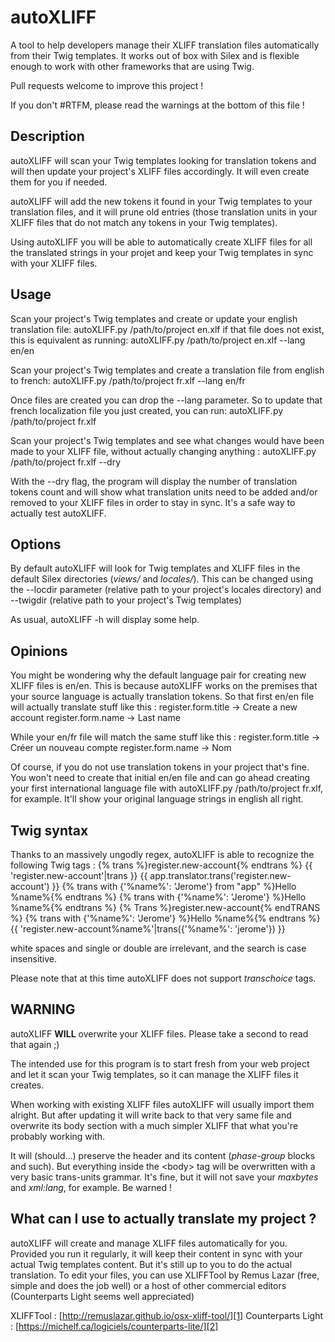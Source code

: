# autoXLIFF
A tool to help developers manage their XLIFF translation files automatically from their Twig templates. It works out of box with Silex and is flexible enough to work with other frameworks that are using Twig.

Pull requests welcome to improve this project !

If you don't #RTFM, please read the warnings at the bottom of this file !

## Description
autoXLIFF will scan your Twig templates looking for translation tokens and will then update your project's XLIFF files accordingly. It will even create them for you if needed.

autoXLIFF will add the new tokens it found in your Twig templates to your translation files, and it will prune old entries (those translation units in your XLIFF files that do not match any tokens in your Twig templates).

Using autoXLIFF you will be able to automatically create XLIFF files for all the translated strings in your projet and keep your Twig templates in sync with your XLIFF files.

## Usage
Scan your project's Twig templates and create or update your english translation file:
autoXLIFF.py /path/to/project en.xlf
if that file does not exist, this is equivalent as running:
autoXLIFF.py /path/to/project en.xlf --lang en/en

Scan your project's Twig templates and create a translation file from english to french:
autoXLIFF.py /path/to/project fr.xlf --lang en/fr

Once files are created you can drop the --lang parameter. So to update that french localization file you just created, you can run:
autoXLIFF.py /path/to/project fr.xlf

Scan your project's Twig templates and see what changes would have been made to your XLIFF file, without actually changing anything :
autoXLIFF.py /path/to/project fr.xlf --dry

With the --dry flag, the program will display the number of translation tokens count and will show what translation units need to be added and/or removed to your XLIFF files in order to stay in sync. It's a safe way to actually test autoXLIFF.

## Options
By default autoXLIFF will look for Twig templates and XLIFF files in the default Silex directories (*views/* and *locales/*). 
This can be changed using the --locdir parameter (relative path to your project's locales directory) and --twigdir (relative path to your project's Twig templates)

As usual, autoXLIFF -h will display some help.

## Opinions
You might be wondering why the default language pair for creating new XLIFF files is en/en. This is because autoXLIFF works on the premises that your source language is actually translation tokens.
So that first en/en file will actually translate stuff like this :
register.form.title -\> Create a new account 
register.form.name -\> Last name

While your en/fr file will match the same stuff like this :
register.form.title -\> Créer un nouveau compte 
register.form.name -\> Nom

Of course, if you do not use translation tokens in your project that's fine. You won't need to create that initial en/en file and can go ahead creating your first international language file with autoXLIFF.py /path/to/project fr.xlf, for example. It'll show your original language strings in english all right.

## Twig syntax
Thanks to an massively ungodly regex, autoXLIFF is able to recognize the following Twig tags :
{% trans %}register.new-account{% endtrans %}
{{ 'register.new-account'|trans }}
{{ app.translator.trans('register.new-account') }}
{% trans with {'%name%': 'Jerome'} from "app" %}Hello %name%{% endtrans %}
{% trans with {'%name%': 'Jerome'} %}Hello %name%{% endtrans %}
{% Trans %}register.new-account{% endTRANS %}
{% trans with {'%name%': 'Jerome'} %}Hello %name%{% endtrans %}
{{ 'register.new-account%name%'|trans({'%name%': 'jerome'}) }}

white spaces and single or double are irrelevant, and the search is case insensitive. 

Please note that at this time autoXLIFF does not support *transchoice* tags.

## WARNING
autoXLIFF **WILL** overwrite your XLIFF files. Please take a second to read that again ;)

The intended use for this program is to start fresh from your web project and let it scan your Twig templates, so it can manage the XLIFF files it creates.

When working with existing XLIFF files autoXLIFF will usually import them alright. But after updating it will write back to that very same file and overwrite its body section with a much simpler XLIFF that what you're probably working with.

It will (should...) preserve the header and its content (*phase-group* blocks and such). But everything inside the \<body\> tag will be overwritten with a very basic trans-units grammar. It's fine, but it will not save your *maxbytes* and *xml:lang*, for example. Be warned !

## What can I use to actually translate my project ?
autoXLIFF will create and manage XLIFF files automatically for you. Provided you run it regularly, it will keep their content in sync with your actual Twig templates content.
But it's still up to you to do the actual translation. To edit your files, you can use XLIFFTool by Remus Lazar (free, simple and does the job well) or a host of other commercial editors (Counterparts Light seems well appreciated)

XLIFFTool : [http://remuslazar.github.io/osx-xliff-tool/][1]
Counterparts Light : [https://michelf.ca/logiciels/counterparts-lite/][2]

[1]:	http://remuslazar.github.io/osx-xliff-tool/
[2]:	https://michelf.ca/logiciels/counterparts-lite/